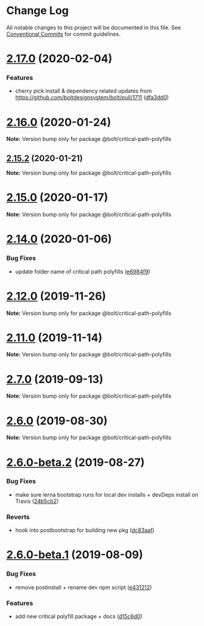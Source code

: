 # Change Log

All notable changes to this project will be documented in this file.
See [Conventional Commits](https://conventionalcommits.org) for commit guidelines.

# [2.17.0](https://github.com/bolt-design-system/bolt/tree/master/packages/polyfills/critical-path-polyfills/compare/v2.16.3...v2.17.0) (2020-02-04)


### Features

* cherry pick install & dependency related updates from https://github.com/boltdesignsystem/bolt/pull/1711 ([dfa3dd0](https://github.com/bolt-design-system/bolt/tree/master/packages/polyfills/critical-path-polyfills/commit/dfa3dd08d19a109736f64faef851e5516e3941e0))





# [2.16.0](https://github.com/bolt-design-system/bolt/tree/master/packages/polyfills/critical-path-polyfills/compare/v2.15.2...v2.16.0) (2020-01-24)

**Note:** Version bump only for package @bolt/critical-path-polyfills





## [2.15.2](https://github.com/bolt-design-system/bolt/tree/master/packages/polyfills/critical-path-polyfills/compare/v2.15.1...v2.15.2) (2020-01-21)

**Note:** Version bump only for package @bolt/critical-path-polyfills





# [2.15.0](https://github.com/bolt-design-system/bolt/tree/master/packages/polyfills/critical-path-polyfills/compare/v2.14.3...v2.15.0) (2020-01-17)

**Note:** Version bump only for package @bolt/critical-path-polyfills





# [2.14.0](https://github.com/bolt-design-system/bolt/tree/master/packages/polyfills/critical-path-polyfills/compare/v2.13.3...v2.14.0) (2020-01-06)


### Bug Fixes

* update folder name of critical path polyfills ([e6984f9](https://github.com/bolt-design-system/bolt/tree/master/packages/polyfills/critical-path-polyfills/commit/e6984f9))





# [2.12.0](https://github.com/bolt-design-system/bolt/tree/master/packages/polyfills/critical-path-polyfills/compare/v2.11.4...v2.12.0) (2019-11-26)

**Note:** Version bump only for package @bolt/critical-path-polyfills





# [2.11.0](https://github.com/bolt-design-system/bolt/tree/master/packages/polyfills/critical-path-polyfills/compare/v2.10.0...v2.11.0) (2019-11-14)

**Note:** Version bump only for package @bolt/critical-path-polyfills





# [2.7.0](https://github.com/bolt-design-system/bolt/tree/master/packages/polyfills/critical-path-polyfills/compare/v2.6.0...v2.7.0) (2019-09-13)

**Note:** Version bump only for package @bolt/critical-path-polyfills





# [2.6.0](https://github.com/bolt-design-system/bolt/tree/master/packages/polyfills/critical-path-polyfills/compare/v2.6.0-beta.2...v2.6.0) (2019-08-30)

**Note:** Version bump only for package @bolt/critical-path-polyfills





# [2.6.0-beta.2](https://github.com/bolt-design-system/bolt/tree/master/packages/polyfills/critical-path-polyfills/compare/v2.6.0-beta.1...v2.6.0-beta.2) (2019-08-27)


### Bug Fixes

* make sure lerna bootstrap runs for local dev installs + devDeps install on Travis ([24b5cb2](https://github.com/bolt-design-system/bolt/tree/master/packages/polyfills/critical-path-polyfills/commit/24b5cb2))


### Reverts

* hook into postbootstrap for building new pkg ([dc83aaf](https://github.com/bolt-design-system/bolt/tree/master/packages/polyfills/critical-path-polyfills/commit/dc83aaf))





# [2.6.0-beta.1](https://github.com/bolt-design-system/bolt/tree/master/packages/polyfills/critical-path-polyfills/compare/v2.5.6...v2.6.0-beta.1) (2019-08-09)


### Bug Fixes

* remove postinstall + rename dev npm script ([e431212](https://github.com/bolt-design-system/bolt/tree/master/packages/polyfills/critical-path-polyfills/commit/e431212))


### Features

* add new critical polyfill package + docs ([d15c6d0](https://github.com/bolt-design-system/bolt/tree/master/packages/polyfills/critical-path-polyfills/commit/d15c6d0))
